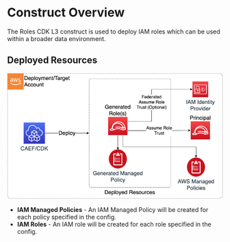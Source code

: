 # Construct Overview

The Roles CDK L3 construct is used to deploy IAM roles which can be used within a broader data environment.

## Deployed Resources

![Roles](docs/Roles.png)

* **IAM Managed Policies** - An IAM Managed Policy will be created for each policy specified in the config.
* **IAM Roles** - An IAM role will be created for each role specified in the config.
